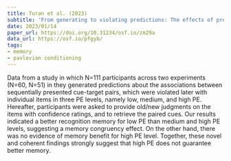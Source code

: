 ```yaml
---
title: Turan et al. (2023)
subtitle: 'From generating to violating predictions: The effects of prediction error on episodic memory'
date: 2023/01/14
paper_url: https://doi.org/10.31234/osf.io/zm29a
data_url: https://osf.io/pfgyb/
tags:
- memory
- pavlovian conditioning
---
```


Data from a study in which N=111 participants across two experiments (N=60, N=51) in they generated predictions about the associations between sequentially presented cue-target pairs, which were violated later with individual items in three PE levels, namely low, medium, and high PE. Hereafter, participants were asked to provide old/new judgments on the items with confidence ratings, and to retrieve the paired cues. Our results indicated a better recognition memory for low PE than medium and high PE levels, suggesting a memory congruency effect. On the other hand, there was no evidence of memory benefit for high PE level. Together, these novel and coherent findings strongly suggest that high PE does not guarantee better memory.
